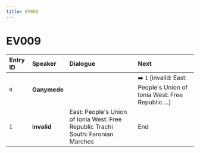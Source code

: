 ```yaml
---
title: EV009
---
```


# EV009


| Entry ID | Speaker | Dialogue | Next |
| :------- | :------ | :------- | :------------ |
| `0` | **Ganymede** |  | ➡️ `1` \[invalid: East: People's Union of Ionia West: Free Republic \.\.\.\] |
| `1` | **invalid** | East: People's Union of Ionia West: Free Republic Trachi South: Faronian Marches | End |
